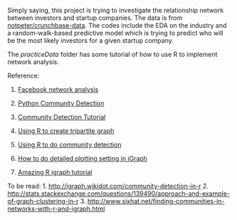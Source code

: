 Simply saying, this project is trying to investigate the relationship network between investors and startup companies. The data is from [notpeter/crunchbase-data](https://github.com/notpeter/crunchbase-data.git). The codes include the EDA on the industry and a random-walk-based predictive model which is trying to predict who will be the most likely investors for a given startup company. 

The *practiceData* folder has some tutorial of how to use R to implement network analysis.



Reference:

1. [Facebook network analysis](https://blog.dominodatalab.com/social-network-analysis-with-networkx/)
2. [Python Community Detection](http://perso.crans.org/aynaud/communities/)
3. [Community Detection Tutorial](http://ryancompton.net/2014/06/16/community-detection-and-colored-plotting-in-networkx/)


1. [Using R to create tripartite graph](http://stackoverflow.com/questions/28974206/visualizing-graph-network-with-3-layeres-tripartite-in-r-igraph)
2. [Using R to do community detection](http://stackoverflow.com/questions/20829387/plotting-communities-in-igraph)
3. [How to do detailed plotting setting in iGraph](http://stackoverflow.com/questions/8352227/how-to-specify-the-labels-of-vertices-in-r)
4. [Amazing R igraph tutorial](http://michael.hahsler.net/SMU/LearnROnYourOwn/code/igraph.html)

To be read:
    1. http://igraph.wikidot.com/community-detection-in-r
    2. http://stats.stackexchange.com/questions/139490/approach-and-example-of-graph-clustering-in-r
    3. http://www.sixhat.net/finding-communities-in-networks-with-r-and-igraph.html
